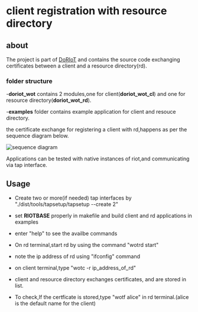 # **client registration with resource directory**

## about
The project is part of [DoRIoT](http://doriot.net/) and contains the source code exchanging certificates between a client and a resource directory(rd).

### folder structure

-**doriot_wot** contains 2 modules,one for client(**doriot_wot_cl**) and one for resource directory(**doriot_wot_rd**).

-**examples** folder contains example application for client and resouce directory.

the certificate exchange for registering a client with rd,happens as per the sequence diagram below.

![sequence diagram](seq_key_ex_v3.png)

Applications can be tested with native instances of riot,and communicating via tap interface. 

## Usage

- Create two or more(if needed) tap interfaces by "./dist/tools/tapsetup/tapsetup --create 2"

- set **RIOTBASE** properly in makefile and build client and rd applications in examples

- enter "help" to see the availbe commands

- On rd terminal,start rd by using the command "wotrd start"

- note the ip address of rd using "ifconfig" command

- on client terminal,type "wotc -r ip_address_of_rd"

- client and resource directory exchanges certificates, and are stored in list.

- To check,If the certficate is stored,type "wotf alice" in rd terminal.(alice is the default name for the client)

	

